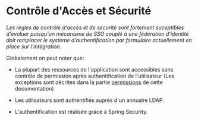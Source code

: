 # Contrôle d'Accès et Sécurité

*Les règles de contrôle d'accès et de sécurité sont fortement suceptibles d'évoluer puisqu'un mécanisme de SSO couplé à une fédération d'identité doit remplacer le système d'authentification par formulaire actuellement en place sur l'intégration.*

Globalement on peut noter que:

 - La plupart des ressources de l'application sont accessibles sans contrôle de permission après authentification de l'utilisateur (Les exceptions sont décrites dans la partie [permissions](./permissions.md) de cette documentation)

 - Les utilisateurs sont authentifiés auprès d'un annuaire LDAP.

 - L'authentification est réalisée grâce à Spring Security.